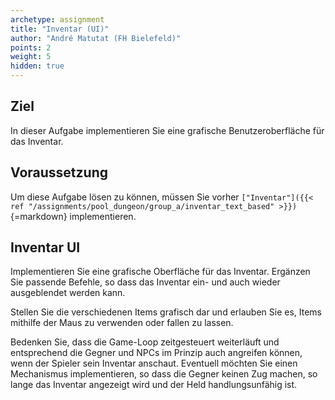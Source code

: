 ```yaml
---
archetype: assignment
title: "Inventar (UI)"
author: "André Matutat (FH Bielefeld)"
points: 2
weight: 5
hidden: true
---
```


## Ziel

In dieser Aufgabe implementieren Sie eine grafische Benutzeroberfläche für das Inventar.

## Voraussetzung

Um diese Aufgabe lösen zu können, müssen Sie vorher `["Inventar"]({{< ref "/assignments/pool_dungeon/group_a/inventar_text_based" >}})`{=markdown} implementieren.

## Inventar UI

Implementieren Sie eine grafische Oberfläche für das Inventar. Ergänzen Sie passende Befehle, so dass das Inventar ein- und auch wieder ausgeblendet werden kann.

Stellen Sie die verschiedenen Items grafisch dar und erlauben Sie es, Items mithilfe der Maus zu verwenden oder fallen zu lassen.

Bedenken Sie, dass die Game-Loop zeitgesteuert weiterläuft und entsprechend die Gegner und NPCs im Prinzip auch angreifen können, wenn der Spieler sein Inventar anschaut. Eventuell möchten Sie einen Mechanismus implementieren, so dass die Gegner keinen Zug machen, so lange das Inventar angezeigt wird und der Held handlungsunfähig ist.
